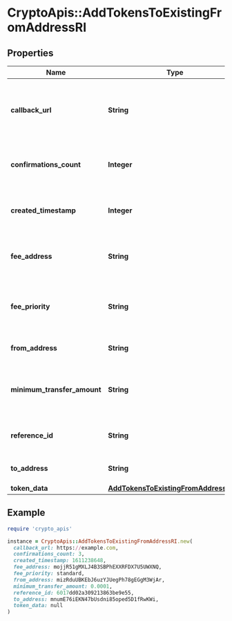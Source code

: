 # CryptoApis::AddTokensToExistingFromAddressRI

## Properties

| Name | Type | Description | Notes |
| ---- | ---- | ----------- | ----- |
| **callback_url** | **String** | Represents the URL that is set by the customer where the callback will be received at. The callback notification will be received only if and when the event occurs. |  |
| **confirmations_count** | **Integer** | Represents the number of confirmations, i.e. the amount of blocks that have been built on top of this block. |  |
| **created_timestamp** | **Integer** | Defines the specific time/date when the automatic forwarding was created in Unix Timestamp. |  |
| **fee_address** | **String** | Represents the specific fee address, which is always automatically generated. Users must fund it. |  |
| **fee_priority** | **String** | Represents the fee priority of the automation, whether it is \&quot;SLOW\&quot;, \&quot;STANDARD\&quot; or \&quot;FAST\&quot;. |  |
| **from_address** | **String** | Represents the hash of the address that forwards the tokens. |  |
| **minimum_transfer_amount** | **String** | Represents the minimum transfer amount of the tokens in the &#x60;fromAddress&#x60; that can be allowed for an automatic forwarding. |  |
| **reference_id** | **String** | Represents a unique ID used to reference the specific callback subscription. |  |
| **to_address** | **String** | Represents the hash of the address the tokens are forwarded to. |  |
| **token_data** | [**AddTokensToExistingFromAddressRITS**](AddTokensToExistingFromAddressRITS.md) |  |  |

## Example

```ruby
require 'crypto_apis'

instance = CryptoApis::AddTokensToExistingFromAddressRI.new(
  callback_url: https://example.com,
  confirmations_count: 3,
  created_timestamp: 1611238648,
  fee_address: mojjR51gMXLJ4B3SBPhEXXRFDX7U5UWXNQ,
  fee_priority: standard,
  from_address: mizRduUBKEbJ6uzYJUegPh78gEGgM3WjAr,
  minimum_transfer_amount: 0.0001,
  reference_id: 6017dd02a309213863be9e55,
  to_address: mnumE76iEKN47bUsdni85oped5D1fRwKWi,
  token_data: null
)
```

